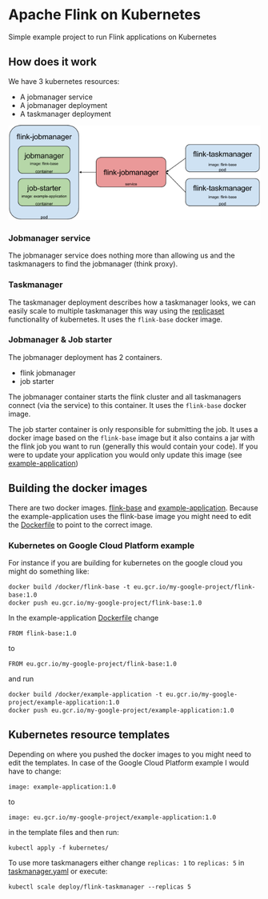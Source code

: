 # Apache Flink on Kubernetes
Simple example project to run Flink applications on Kubernetes


## How does it work
We have 3 kubernetes resources:
 * A jobmanager service
 * A jobmanager deployment
 * A taskmanager deployment
 
 ![flink-k8s-overview](k8s-overview.png)

### Jobmanager service
 The jobmanager service does nothing more than allowing us and the taskmanagers to find the jobmanager (think proxy).
 
### Taskmanager 
 The taskmanager deployment describes how a taskmanager looks, we can easily scale to multiple taskmanager this way using the [replicaset](https://kubernetes.io/docs/concepts/workloads/controllers/replicaset/) functionality of kubernetes. It uses the `flink-base` docker image.

### Jobmanager & Job starter
 The jobmanager deployment has 2 containers.
 * flink jobmanager
 * job starter
 
 The jobmanager container starts the flink cluster and all taskmanagers connect (via the service) to this container. It uses the `flink-base` docker image. 
 
 The job starter container is only responsible for submitting the job. It uses a docker image based on the `flink-base` image but it also contains a jar with the flink job you want to run (generally this would contain your code). If you were to update your application you would only update this image (see [example-application](/docker/example-application))


## Building the docker images
There are two docker images. [flink-base](/docker/flink-base) and [example-application](/docker/example-application). Because the example-application uses the flink-base image you might need to edit the [Dockerfile](/docker/example-application/Dockerfile) to point to the correct image.


### Kubernetes on Google Cloud Platform example
For instance if you are building for kubernetes on the google cloud you might do something like:


```
docker build /docker/flink-base -t eu.gcr.io/my-google-project/flink-base:1.0
docker push eu.gcr.io/my-google-project/flink-base:1.0
```
In the example-application [Dockerfile](/docker/example-application/Dockerfile) change

```
FROM flink-base:1.0
```

to 

```
FROM eu.gcr.io/my-google-project/flink-base:1.0
```

and run

```
docker build /docker/example-application -t eu.gcr.io/my-google-project/example-application:1.0
docker push eu.gcr.io/my-google-project/example-application:1.0
```
## Kubernetes resource templates

Depending on where you pushed the docker images to you might need to edit the templates. In case of the Google Cloud Platform example I would have to change:

``` 
image: example-application:1.0
```

to 

```
image: eu.gcr.io/my-google-project/example-application:1.0
```

in the template files and then run:

```
kubectl apply -f kubernetes/
```

To use more taskmanagers either change `replicas: 1` to `replicas: 5` in [taskmanager.yaml](/kubernetes/taskmanager.yaml) or execute:

```
kubectl scale deploy/flink-taskmanager --replicas 5
```

